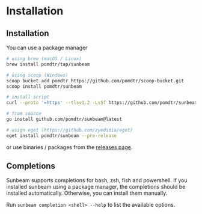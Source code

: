 # Installation

## Installation

You can use a package manager

```bash
# using brew (macOS / Linux)
brew install pomdtr/tap/sunbeam

# using scoop (Windows)
scoop bucket add pomdtr https://github.com/pomdtr/scoop-bucket.git
scoop install pomdtr/sunbeam

# install script
curl --proto '=https' --tlsv1.2 -LsSf https://github.com/pomdtr/sunbeam/releases/latest/download/install.sh | sh

# from source
go install github.com/pomdtr/sunbeam@latest

# usign eget (https://github.com/zyedidia/eget)
eget install pomdtr/sunbeam --pre-release
```

or use binaries / packages from the [releases page](https://github.com/pomdtr/sunbeam/releases/latest).

## Completions

Sunbeam supports completions for bash, zsh, fish and powershell. If you installed sunbeam using a package manager, the completions should be installed automatically. Otherwise, you can install them manually.

Run `sunbeam completion <shell> --help` to list the available options.
